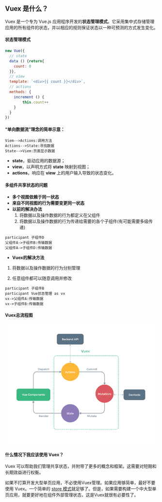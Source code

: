 ## Vuex 是什么？

Vuex 是一个专为 Vue.js 应用程序开发的**状态管理模式**。它采用集中式存储管理应用的所有组件的状态，并以相应的规则保证状态以一种可预测的方式发生变化。

#### 状态管理模式

~~~javascript
new Vue({
  // state
  data () {return{
	count: 0
  }},
  // view
  template: `<div>{{ count }}</div>`,
  // actions
  methods: {
	increment () {
		this.count++
	}
  }
})
~~~

#### “单向数据流”理念的简单示意：

~~~sequence
Viem-->Actions:调用方法
Actions-->State:寻找数据
State-->Viem:页面显示数据
~~~

- **state**，驱动应用的数据源；
- **view**，以声明方式将 **state** 映射到视图；
- **actions**，响应在 **view** 上的用户输入导致的状态变化。

<div STYLE="page-break-after: always;">

#### 多组件共享状态的问题

- **多个视图依赖于同一状态**
- **来自不同视图的行为需要变更同一状态**
- **以前的解决办法**
  1. 将数据以及操作数据的行为都定义在父组件
  2. 将数据以及操作数据的行为传递给需要的各个子组件(有可能需要多级传递)

~~~sequence
participant 子组件D
父组件A->子组件B:传输数据
父组件A->子组件D:传输数据
~~~

- **Vuex的解决方法**
1. 将数据以及操作数据的行为分别管理
  
2. 任意组件都可以随意调用并修改

```sequence
participant 子组件B
participant Vue状态管理 as vx
vx->父组件A:传输数据
vx->子组件B:传输数据
```

<div STYLE="page-break-after: always;">

#### Vuex总流程图

![Vuex流程图](.\img\Vuex流程图.png)

#### 什么情况下我应该使用 Vuex？

Vuex 可以帮助我们管理共享状态，并附带了更多的概念和框架。这需要对短期和长期效益进行权衡。

如果不打算开发大型单页应用，不必使用Vuex管理。如果应用够简单，最好不要使用 Vuex。一个简单的 [store 模式](https://cn.vuejs.org/v2/guide/state-management.html#简单状态管理起步使用)就足够了。但是，如果需要构建一个中大型单页应用，就要更好地在组件外部管理状态，这是Vuex就很有必要性了。
